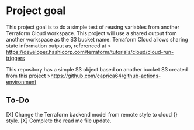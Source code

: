 # Project goal

This project goal is to do a simple test of reusing variables from another Terraform Cloud workspace. This project will use a shared output from another workspace as the S3 bucket name. Terraform Cloud allows sharing state information output as, referenced at > https://developer.hashicorp.com/terraform/tutorials/cloud/cloud-run-triggers

This repository has a simple S3 object based on another bucket S3 created from this project >https://github.com/caprica64/github-actions-environment 


## To-Do
[X] Change the Terraform backend model from remote style to cloud {} style.
[X] Complete the read me file update.
